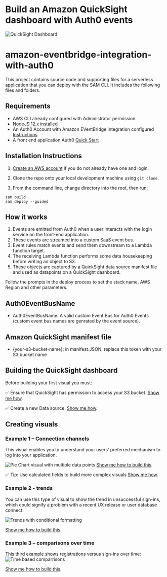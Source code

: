 

# Build an Amazon QuickSight dashboard with Auth0 events

![QuickSight Dashboard](/aws-samples/amazon-eventbridge-integration-with-auth0/images/screenshot.png "QuickSight Dashboard")


# amazon-eventbridge-integration-with-auth0

This project contains source code and supporting files for a serverless application that you can deploy with the SAM CLI. It includes the following files and folders.

## Requirements

* AWS CLI already configured with Administrator permission
* [NodeJS 12.x installed](https://nodejs.org/en/download/)
* An Auth0 Account with Amazon EVentBridge integration configured [Instructions](https://auth0.com/docs/logs/streams/aws-eventbridge#set-up-auth0-for-use-as-the-event-source)
* A front end application Auth0 [Quick Start](https://auth0.com/docs/quickstart/spa) 

## Installation Instructions

1. [Create an AWS account](https://portal.aws.amazon.com/gp/aws/developer/registration/index.html) if you do not already have one and login.

1. Clone the repo onto your local development machine using `git clone`.

1. From the command line, change directory into the root, then run:
```
sam build
sam deploy --guided
```
## How it works

1. Events are emitted from Auth0 when a user interacts with the login service on the front-end application.
1. These events are streamed into a custom SaaS event bus.
1. Event rules match events and send them downstream to a Lambda function target.
1. The receiving Lambda function performs some data housekeeping before writing an object to S3.  
1. These objects are captured by a QuickSight data source manifest file and used as datapoints on a QuickSight dashboard. 

Follow the prompts in the deploy process to set the stack name, AWS Region and other parameters.

## Auth0EventBusName

* Auth0EventBusName: A valid custom Event Bus for Auth0 Events (custom event bus names are genrated by the event source).

## Amazon QuickSight manifest file

* {your-s3-bucket-name}: in manifest.JSON, replace this token with your S3 bucket name

## Building the QuickSight dashboard

Before building your first visual you must:

:white_check_mark: Ensure that QuickSight has permission to access your S3 bucket. [Show me how](https://github.com/aws-samples/amazon-eventbridge-integration-with-auth0/blob/master/guides/Guide_QuickSight_S3_Permissions.md#granting-quicksight-permission-to-access-your-s3-bucket "QuickSight has permission to access your S3 bucket").

:white_check_mark: Create a new Data source. [Show me how](https://github.com/aws-samples/amazon-eventbridge-integration-with-auth0/blob/master/guides/Guide_QuickSight_S3_Permissions.md#creting-a-new-data-source "QuickSight has permission to access your S3 bucket").


## Creating visuals

### Example 1 – Connection channels

This visual enables you to understand your users’ preferred mechanism to log into your application.

![Pie Chart visual with multiple data points](https://raw.githubusercontent.com/aws-samples/amazon-eventbridge-integration-with-auth0/master/images/piechart.png "S3 Permissions Dashboard")
[Show me how to build this](https://github.com/aws-samples/amazon-eventbridge-integration-with-auth0/blob/master/guides/Guide_QuickSight_Visuals#Example-1 "QuickSight Visuals").

:white_check_mark: Tip: Use calculated fields to build more complex visuals [Show me how](https://github.com/aws-samples/amazon-eventbridge-integration-with-auth0/blob/master/guides/Guide_QuickSight_Visuals#Calculated-Fields "QuickSight Visuals").


### Example 2 - trends
You can use this type of visual to show the trend in unsuccessful sign-ins, which could signify a problem with a recent UX release or user database connect.

![Trends with conditional formatting](https://raw.githubusercontent.com/aws-samples/amazon-eventbridge-integration-with-auth0/master/images/trends.png "Trends with conditional formatting")

[Show me how to build this](https://github.com/aws-samples/amazon-eventbridge-integration-with-auth0/blob/master/guides/Guide_QuickSight_Visuals#Example-2 "QuickSight Visuals").


### Example 3 – comparisons over time 
This third example shows registrations versus sign-ins over time:
![Time based comparrisons](https://raw.githubusercontent.com/aws-samples/amazon-eventbridge-integration-with-auth0/master/images/timebasedComparisons.png "Time based comparrisons")
 
[Show me how to build this](https://github.com/aws-samples/amazon-eventbridge-integration-with-auth0/blob/master/guides/Guide_QuickSight_Visuals#Example-3 "QuickSight Visuals").